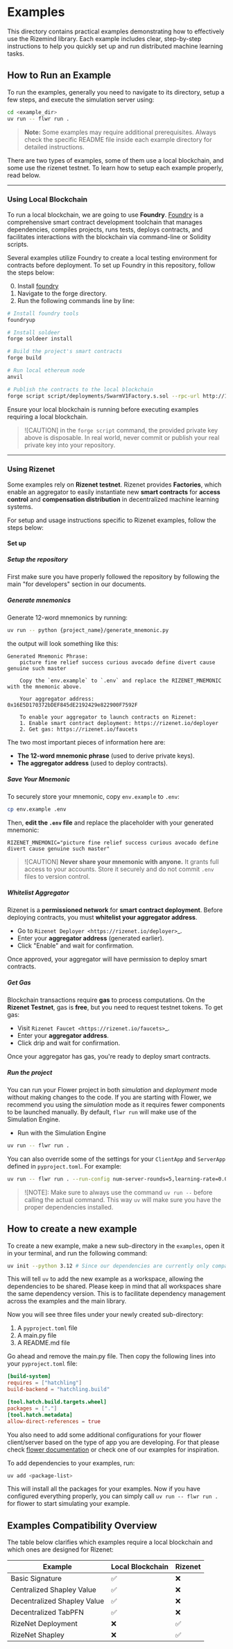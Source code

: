 # Examples

This directory contains practical examples demonstrating how to effectively use the Rizemind library. Each example includes clear, step-by-step instructions to help you quickly set up and run distributed machine learning tasks.

## How to Run an Example

To run the examples, generally you need to navigate to its directory, setup a few steps, and execute the simulation server using:

```bash
cd <example_dir>
uv run -- flwr run .
```

> **Note:** Some examples may require additional prerequisites. Always check the specific README file inside each example directory for detailed instructions.

There are two types of examples, some of them use a local blockchain, and some use the rizenet testnet. To learn how to setup each example properly, read below.

---

### Using Local Blockchain

To run a local blockchain, we are going to use **Foundry**. [Foundry](https://book.getfoundry.sh/) is a comprehensive smart contract development toolchain that manages dependencies, compiles projects, runs tests, deploys contracts, and facilitates interactions with the blockchain via command-line or Solidity scripts.

Several examples utilize Foundry to create a local testing environment for contracts before deployment. To set up Foundry in this repository, follow the steps below:

0. Install [foundry](https://book.getfoundry.sh/getting-started/installation)
1. Navigate to the forge directory.
2. Run the following commands line by line:

```bash
# Install foundry tools
foundryup

# Install soldeer
forge soldeer install

# Build the project's smart contracts
forge build

# Run local ethereum node
anvil

# Publish the contracts to the local blockchain
forge script script/deployments/SwarmV1Factory.s.sol --rpc-url http://127.0.0.1:8545 --private-key 0xac0974bec39a17e36ba4a6b4d238ff944bacb478cbed5efcae784d7bf4f2ff80 --broadcast
```

Ensure your local blockchain is running before executing examples requiring a local blockchain.

> ![CAUTION] in the `forge script` command, the provided private key above is disposable. In real world, never commit or publish your real private key into your repository.

---

### Using Rizenet

Some examples rely on **Rizenet testnet**. Rizenet provides **Factories**, which enable an aggregator to easily instantiate new **smart contracts** for **access control** and **compensation distribution** in decentralized machine learning systems.

For setup and usage instructions specific to Rizenet examples, follow the steps below:

#### Set up

##### Setup the repository

First make sure you have properly followed the repository by following the main "for developers" section in our documents.

##### Generate mnemonics

Generate 12-word mnemonics by running:

```bash
uv run -- python {project_name}/generate_mnemonic.py
```

the output will look something like this:

```text
Generated Mnemonic Phrase:
    picture fine relief success curious avocado define divert cause genuine such master

    Copy the `env.example` to `.env` and replace the RIZENET_MNEMONIC with the mnemonic above.

    Your aggregator address: 0x16E5D170372bDEF845dE2192429e822900F7592F

    To enable your aggregator to launch contracts on Rizenet:
    1. Enable smart contract deployment: https://rizenet.io/deployer
    2. Get gas: https://rizenet.io/faucets
```

The two most important pieces of information here are:

- **The 12-word mnemonic phrase** (used to derive private keys).
- **The aggregator address** (used to deploy contracts).

##### Save Your Mnemonic

To securely store your mnemonic, copy `env.example` to `.env`:

```bash
cp env.example .env
```

Then, **edit the `.env` file** and replace the placeholder with your generated mnemonic:

```text
RIZENET_MNEMONIC="picture fine relief success curious avocado define divert cause genuine such master"
```

> ![CAUTION] **Never share your mnemonic with anyone.** It grants full access to your accounts. Store it securely and do not commit `.env` files to version control.

##### Whitelist Aggregator

Rizenet is a **permissioned network** for **smart contract deployment**.
Before deploying contracts, you must **whitelist your aggregator address**.

- Go to `Rizenet Deployer <https://rizenet.io/deployer>`\_.
- Enter your **aggregator address** (generated earlier).
- Click "Enable" and wait for confirmation.

Once approved, your aggregator will have permission to deploy smart contracts.

##### Get Gas

Blockchain transactions require **gas** to process computations.
On the **Rizenet Testnet**, gas is **free**, but you need to request testnet tokens. To get gas:

- Visit `Rizenet Faucet <https://rizenet.io/faucets>`\_.
- Enter your **aggregator address**.
- Click drip and wait for confirmation.

Once your aggregator has gas, you're ready to deploy smart contracts.

##### Run the project

You can run your Flower project in both _simulation_ and _deployment_ mode without making changes to the code. If you are starting with Flower, we recommend you using the _simulation_ mode as it requires fewer components to be launched manually. By default, `flwr run` will make use of the Simulation Engine.

- Run with the Simulation Engine

```bash
uv run -- flwr run .
```

You can also override some of the settings for your `ClientApp` and `ServerApp` defined in `pyproject.toml`. For example:

```bash
uv run -- flwr run . --run-config num-server-rounds=5,learning-rate=0.05
```

> ![NOTE]: Make sure to always use the command `uv run --` before calling the actual command. This way `uv` will make sure you have the proper dependencies installed.

## How to create a new example

To create a new example, make a new sub-directory in the `examples`, open it in your terminal, and run the following command:

```bash
uv init --python 3.12 # Since our dependencies are currently only compatible with python 3.12
```

This will tell `uv` to add the new example as a workspace, allowing the dependencies to be shared. Please keep in mind that all workspaces share the same dependency version. This is to facilitate dependency management across the examples and the main library.

Now you will see three files under your newly created sub-directory:

1. A `pyproject.toml` file
2. A main.py file
3. A README.md file

Go ahead and remove the main.py file. Then copy the following lines into your `pyproject.toml` file:

```toml
[build-system]
requires = ["hatchling"]
build-backend = "hatchling.build"

[tool.hatch.build.targets.wheel]
packages = ["."]
[tool.hatch.metadata]
allow-direct-references = true
```

You also need to add some additional configurations for your flower client/server based on the type of app you are developing. For that please check [flower documentation](https://flower.ai/docs/framework/) or check one of our examples for inspiration.

To add dependencies to your examples, run:

```bash
uv add <package-list>
```

This will install all the packages for your examples. Now if you have configured everything properly, you can simply call `uv run -- flwr run .` for flower to start simulating your example.

## Examples Compatibility Overview

The table below clarifies which examples require a local blockchain and which ones are designed for Rizenet:

| Example                     | Local Blockchain | Rizenet |
| --------------------------- | ---------------- | ------- |
| Basic Signature             | ✅               | ❌      |
| Centralized Shapley Value   | ✅               | ❌      |
| Decentralized Shapley Value | ✅               | ❌      |
| Decentralized TabPFN        | ✅               | ❌      |
| RizeNet Deployment          | ❌               | ✅      |
| RizeNet Shapley             | ❌               | ✅      |
